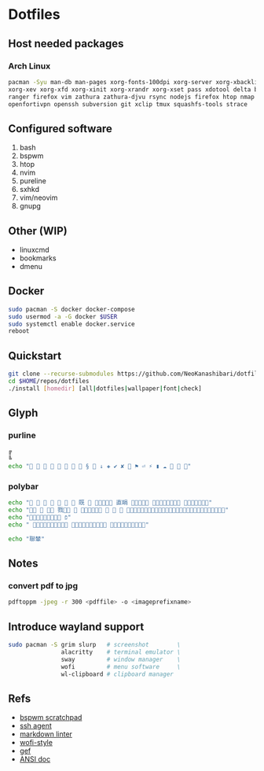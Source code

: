# Dotfiles

## Host needed packages

### Arch Linux

```sh
pacman -Syu man-db man-pages xorg-fonts-100dpi xorg-server xorg-xbacklight  \
xorg-xev xorg-xfd xorg-xinit xorg-xrandr xorg-xset pass xdotool delta bspwm \
ranger firefox vim zathura zathura-djvu rsync nodejs firefox htop nmap lsof \
openfortivpn openssh subversion git xclip tmux squashfs-tools strace
```

## Configured software

1. bash
1. bspwm
1. htop
1. nvim
1. pureline
1. sxhkd
1. vim/neovim
1. gnupg

## Other (WIP)

* linuxcmd
* bookmarks
* dmenu

## Docker

```sh
sudo pacman -S docker docker-compose
sudo usermod -a -G docker $USER
sudo systemctl enable docker.service
reboot
```

## Quickstart

```sh
git clone --recurse-submodules https://github.com/NeoKanashibari/dotfiles.git $HOME/repos/dotfiles
cd $HOME/repos/dotfiles
./install [homedir] [all|dotfiles|wallpaper|font|check]
```

## Glyph

### purline

```sh
╔
╚
echo "        §  ↓ ✚ ✔ ✘  ⚑ ⏎ ⚡ ▮ ☁   "
```

### polybar

```sh
echo "       既   直睊   "
echo "   戮      "
echo " פֿ"
echo "   "

echo "聯輦"
```

## Notes

### convert pdf to jpg

```sh
pdftoppm -jpeg -r 300 <pdffile> -o <imageprefixname>
```

## Introduce wayland support

```sh
sudo pacman -S grim slurp   # screenshot        \
               alacritty    # terminal emulator \
               sway         # window manager    \
               wofi         # menu software     \
               wl-clipboard # clipboard manager
```

## Refs

- [bspwm scratchpad](https://wiki.archlinux.org/title/Bspwm#Scratchpad)
- [ssh agent](https://stackoverflow.com/questions/18880024/start-ssh-agent-on-login)
- [markdown linter](https://github.com/markdownlint/markdownlint)
- [wofi-style](https://raw.githubusercontent.com/dracula/wofi/master/style.css)
- [gef](https://gef.readthedocs.io/en/master/)
- [ANSI doc](https://gist.github.com/fnky/458719343aabd01cfb17a3a4f7296797)
